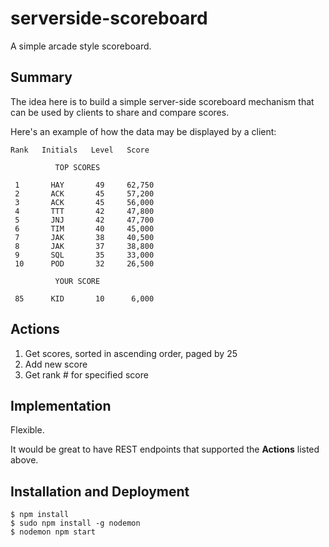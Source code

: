 # serverside-scoreboard
A simple arcade style scoreboard.

## Summary

The idea here is to build a simple server-side scoreboard mechanism that can be used by clients to share and compare scores.

Here's an example of how the data may be displayed by a client:


```
Rank   Initials   Level   Score  

          TOP SCORES  

 1       HAY       49     62,750
 2       ACK       45     57,200
 3       ACK       45     56,000
 4       TTT       42     47,800
 5       JNJ       42     47,700
 6       TIM       40     45,000
 7       JAK       38     40,500
 8       JAK       37     38,800
 9       SQL       35     33,000
 10      POD       32     26,500

          YOUR SCORE  

 85      KID       10      6,000
```


## Actions

1. Get scores, sorted in ascending order, paged by 25
1. Add new score
1. Get rank # for specified score

## Implementation

Flexible.  

It would be great to have REST endpoints that supported the **Actions** listed above.

## Installation and Deployment

    $ npm install
    $ sudo npm install -g nodemon
    $ nodemon npm start


